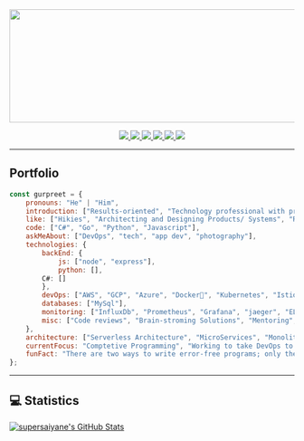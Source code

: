 <img src="https://github.com/supersaiyane/supersaiyane/blob/main/Resources/name-removebg-preview.png" width="995" height="200"/>

<p align="center">
  <a href= "https://github.com/supersaiyane/">
    <img src="https://img.icons8.com/material-outlined/30/689d6a/source-code.png"/>
  </a>
  <a href= "https://instagram.com/lyfzcool89/">
    <img src="https://img.icons8.com/wired/32/000000/instagram-new.png"/>
  </a>
  <a href= "https://supersaiyane.github.io/gurpreetsingh/">
    <img src="https://img.icons8.com/material-outlined/30/689d6a/geography.png"/>
  </a>
  <a href= "https://dev.to/gurpreetsingh">
    <img src="https://img.icons8.com/windows/32/000000/dev.png"/>
  </a>
  <a href= "mailto:gurpreet.singh_89@outlook.com">
    <img src="https://img.icons8.com/wired/32/000000/apple-mail.png"/>
  </a>
  <a href= "https://www.linkedin.com/in/gurpreetsingh89/">
    <img src="https://img.icons8.com/material-outlined/30/689d6a/linkedin.png"/>
  </a>	
</p>  

---

## Portfolio

```javascript
const gurpreet = {
    pronouns: "He" | "Him",
    introduction: ["Results-oriented", "Technology professional with proven leadership ability"],
    like: ["Hikies", "Architecting and Designing Products/ Systems", "Reading"],
    code: ["C#", "Go", "Python", "Javascript"],
    askMeAbout: ["DevOps", "tech", "app dev", "photography"],
    technologies: {
        backEnd: {
            js: ["node", "express"],
            python: [],
	    C#: []
        },
        devOps: ["AWS", "GCP", "Azure", "Docker🐳", "Kubernetes", "Istio", "Ansible", "Spinnaker", "Jenkins", "Nginx"],
        databases: ["MySql"],
        monitoring: ["InfluxDb", "Prometheus", "Grafana", "jaeger", "ELK"],
        misc: ["Code reviews", "Brain-stroming Solutions", "Mentoring", "Process reviews", "Spec review", "Managing projects"]
    },
    architecture: ["Serverless Architecture", "MicroServices", "Monolith", "Single page applications"],
    currentFocus: "Comptetive Programming", "Working to take DevOps to next level",
    funFact: "There are two ways to write error-free programs; only the third one works"
};
```


---
## 💻 Statistics


<a href="https://github.com/supersaiyane/supersaiyane">
  <img align="center" src="https://bad-apple-github-readme.vercel.app/api?username=supersaiyane&show_icons=true&line_height=27&count_private=true" alt="supersaiyane's GitHub Stats" />
</a>
